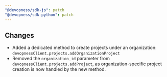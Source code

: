 ```yaml
---
"@devopness/sdk-js": patch
"@devopness/sdk-python": patch
---
```


## Changes
- Added a dedicated method to create projects under an organization: `devopnessClient.projects.addOrganizationProject`
- Removed the `organization_id` parameter from `devopnessClient.projects.addProject`, as organization-specific project creation is now handled by the new method.
